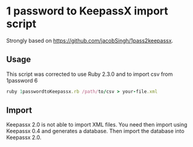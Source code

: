 # 1 password to KeepassX import script

Strongly based on https://github.com/jacobSingh/1pass2keepassx.

## Usage

This script was corrected to use Ruby 2.3.0 and to import csv from 1password 6

```ruby
ruby 1passwordtoKeepassx.rb /path/to/csv > your-file.xml
```

## Import

Keepassx 2.0 is not able to import XML files. You need then import using Keepassx 0.4 and generates a database.
Then import the database into Keepassx 2.0.
